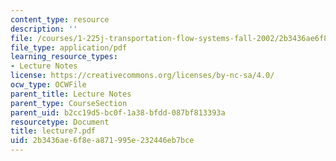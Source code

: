 ```yaml
---
content_type: resource
description: ''
file: /courses/1-225j-transportation-flow-systems-fall-2002/2b3436ae6f8ea871995e232446eb7bce_lecture7.pdf
file_type: application/pdf
learning_resource_types:
- Lecture Notes
license: https://creativecommons.org/licenses/by-nc-sa/4.0/
ocw_type: OCWFile
parent_title: Lecture Notes
parent_type: CourseSection
parent_uid: b2cc19d5-bc0f-1a38-bfdd-087bf813393a
resourcetype: Document
title: lecture7.pdf
uid: 2b3436ae-6f8e-a871-995e-232446eb7bce
---
```

